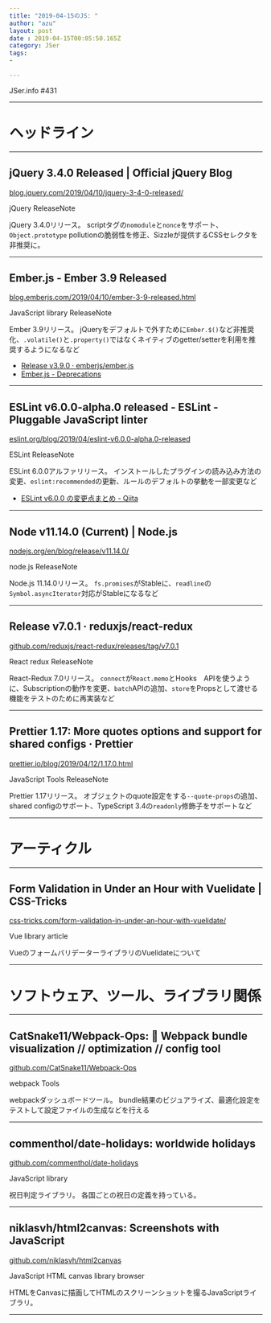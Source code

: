 ```yaml
---
title: "2019-04-15のJS: "
author: "azu"
layout: post
date : 2019-04-15T00:05:50.165Z
category: JSer
tags:
-

---
```


JSer.info #431

----

<h1 class="site-genre">ヘッドライン</h1>

----

## jQuery 3.4.0 Released | Official jQuery Blog
[blog.jquery.com/2019/04/10/jquery-3-4-0-released/](http://blog.jquery.com/2019/04/10/jquery-3-4-0-released/ "jQuery 3.4.0 Released | Official jQuery Blog")
<p class="jser-tags jser-tag-icon"><span class="jser-tag">jQuery</span> <span class="jser-tag">ReleaseNote</span></p>

jQuery 3.4.0リリース。
scriptタグの`nomodule`と`nonce`をサポート、`Object.prototype` pollutionの脆弱性を修正、Sizzleが提供するCSSセレクタを非推奨に。


----

## Ember.js - Ember 3.9 Released
[blog.emberjs.com/2019/04/10/ember-3-9-released.html](https://blog.emberjs.com/2019/04/10/ember-3-9-released.html "Ember.js - Ember 3.9 Released")
<p class="jser-tags jser-tag-icon"><span class="jser-tag">JavaScript</span> <span class="jser-tag">library</span> <span class="jser-tag">ReleaseNote</span></p>

Ember 3.9リリース。
jQueryをデフォルトで外すために`Ember.$()`など非推奨化、`.volatile()`と`.property()`ではなくネイティブのgetter/setterを利用を推奨するようになるなど

- [Release v3.9.0 · emberjs/ember.js](https://github.com/emberjs/ember.js/releases/tag/v3.9.0 "Release v3.9.0 · emberjs/ember.js")
- [Ember.js - Deprecations](https://deprecations.emberjs.com/v3.x/ "Ember.js - Deprecations")

----

## ESLint v6.0.0-alpha.0 released - ESLint - Pluggable JavaScript linter
[eslint.org/blog/2019/04/eslint-v6.0.0-alpha.0-released](https://eslint.org/blog/2019/04/eslint-v6.0.0-alpha.0-released "ESLint v6.0.0-alpha.0 released - ESLint - Pluggable JavaScript linter")
<p class="jser-tags jser-tag-icon"><span class="jser-tag">ESLint</span> <span class="jser-tag">ReleaseNote</span></p>

ESLint 6.0.0アルファリリース。
インストールしたプラグインの読み込み方法の変更、`eslint:recommended`の更新、ルールのデフォルトの挙動を一部変更など

- [ESLint v6.0.0 の変更点まとめ - Qiita](https://qiita.com/mysticatea/items/274347ff9473b26b575a "ESLint v6.0.0 の変更点まとめ - Qiita")

----

## Node v11.14.0 (Current) | Node.js
[nodejs.org/en/blog/release/v11.14.0/](https://nodejs.org/en/blog/release/v11.14.0/ "Node v11.14.0 (Current) | Node.js")
<p class="jser-tags jser-tag-icon"><span class="jser-tag">node.js</span> <span class="jser-tag">ReleaseNote</span></p>

Node.js 11.14.0リリース。
`fs.promises`がStableに、`readline`の`Symbol.asyncIterator`対応がStableになるなど


----

## Release v7.0.1 · reduxjs/react-redux
[github.com/reduxjs/react-redux/releases/tag/v7.0.1](https://github.com/reduxjs/react-redux/releases/tag/v7.0.1 "Release v7.0.1 · reduxjs/react-redux")
<p class="jser-tags jser-tag-icon"><span class="jser-tag">React</span> <span class="jser-tag">redux</span> <span class="jser-tag">ReleaseNote</span></p>

React-Redux 7.0リリース。 `connect`が`React.memo`とHooks　APIを使うように、Subscriptionの動作を変更、`batch`APIの追加、`store`をPropsとして渡せる機能をテストのために再実装など


----

## Prettier 1.17: More quotes options and support for shared configs · Prettier
[prettier.io/blog/2019/04/12/1.17.0.html](https://prettier.io/blog/2019/04/12/1.17.0.html "Prettier 1.17: More quotes options and support for shared configs · Prettier")
<p class="jser-tags jser-tag-icon"><span class="jser-tag">JavaScript</span> <span class="jser-tag">Tools</span> <span class="jser-tag">ReleaseNote</span></p>

Prettier 1.17リリース。
オブジェクトのquote設定をする`--quote-props`の追加、shared configのサポート、TypeScript 3.4の`readonly`修飾子をサポートなど


----
<h1 class="site-genre">アーティクル</h1>

----

## Form Validation in Under an Hour with Vuelidate | CSS-Tricks
[css-tricks.com/form-validation-in-under-an-hour-with-vuelidate/](https://css-tricks.com/form-validation-in-under-an-hour-with-vuelidate/ "Form Validation in Under an Hour with Vuelidate | CSS-Tricks")
<p class="jser-tags jser-tag-icon"><span class="jser-tag">Vue</span> <span class="jser-tag">library</span> <span class="jser-tag">article</span></p>

VueのフォームバリデーターライブラリのVuelidateについて


----
<h1 class="site-genre">ソフトウェア、ツール、ライブラリ関係</h1>

----

## CatSnake11/Webpack-Ops: 📁 Webpack bundle visualization // optimization // config tool
[github.com/CatSnake11/Webpack-Ops](https://github.com/CatSnake11/Webpack-Ops "CatSnake11/Webpack-Ops: 📁 Webpack bundle visualization // optimization // config tool")
<p class="jser-tags jser-tag-icon"><span class="jser-tag">webpack</span> <span class="jser-tag">Tools</span></p>

webpackダッシュボードツール。
bundle結果のビジュアライズ、最適化設定をテストして設定ファイルの生成などを行える


----

## commenthol/date-holidays: worldwide holidays
[github.com/commenthol/date-holidays](https://github.com/commenthol/date-holidays "commenthol/date-holidays: worldwide holidays")
<p class="jser-tags jser-tag-icon"><span class="jser-tag">JavaScript</span> <span class="jser-tag">library</span></p>

祝日判定ライブラリ。
各国ごとの祝日の定義を持っている。


----

## niklasvh/html2canvas: Screenshots with JavaScript
[github.com/niklasvh/html2canvas](https://github.com/niklasvh/html2canvas "niklasvh/html2canvas: Screenshots with JavaScript")
<p class="jser-tags jser-tag-icon"><span class="jser-tag">JavaScript</span> <span class="jser-tag">HTML</span> <span class="jser-tag">canvas</span> <span class="jser-tag">library</span> <span class="jser-tag">browser</span></p>

HTMLをCanvasに描画してHTMLのスクリーンショットを撮るJavaScriptライブラリ。


----
